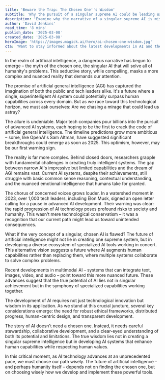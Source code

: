 ```yaml
---
title: 'Beware the Trap: The Chosen One''s Wisdom'
subtitle: 'Why the pursuit of a singular supreme AI could be leading us astray'
description: 'Examine why the narrative of a singular supreme AI is misleading and how a collaborative approach to AI development could provide a more sustainable future.'
author: 'David Jenkins'
read_time: '8 mins'
publish_date: '2025-03-08'
created_date: '2025-03-08'
heroImage: 'https://images.magick.ai/hero/ai-chosen-one-wisdom.jpg'
cta: 'Want to stay informed about the latest developments in AI and their implications for our future? Follow us on LinkedIn for expert insights and in-depth analysis of the evolving AI landscape.'
---
```


In the realm of artificial intelligence, a dangerous narrative has begun to emerge – the myth of the chosen one, the singular AI that will solve all of humanity's problems. This seductive story, while compelling, masks a more complex and nuanced reality that demands our attention. 

The promise of artificial general intelligence (AGI) has captured the imagination of both the public and tech leaders alike. It's a future where a single, superintelligent AI system could potentially surpass human capabilities across every domain. But as we race toward this technological horizon, we must ask ourselves: Are we chasing a mirage that could lead us astray?

The allure is undeniable. Major tech companies pour billions into the pursuit of advanced AI systems, each hoping to be the first to crack the code of artificial general intelligence. The timeline predictions grow more ambitious – some, like OpenAI's Sam Altman, have suggested significant breakthroughs could emerge as soon as 2025. This optimism, however, may be our first warning sign.

The reality is far more complex. Behind closed doors, researchers grapple with fundamental challenges in creating truly intelligent systems. The gap between narrow AI's impressive but limited capabilities and the dream of AGI remains vast. Current AI systems, despite their achievements, still struggle with basic common sense reasoning, contextual understanding, and the nuanced emotional intelligence that humans take for granted.

The chorus of concerned voices grows louder. In a watershed moment in 2023, over 1,000 tech leaders, including Elon Musk, signed an open letter calling for a pause in advanced AI development. Their warning was clear: the rapid progression of AI technology poses profound risks to society and humanity. This wasn't mere technological conservatism – it was a recognition that our current path might lead us toward unintended consequences.

What if the very concept of a singular, chosen AI is flawed? The future of artificial intelligence might not lie in creating one supreme system, but in developing a diverse ecosystem of specialized AI tools working in concert. This alternative vision suggests a future where AI augments human capabilities rather than replacing them, where multiple systems collaborate to solve complex problems.

Recent developments in multimodal AI – systems that can integrate text, images, video, and audio – point toward this more nuanced future. These advances suggest that the true potential of AI lies not in singular achievement but in the symphony of specialized capabilities working together.

The development of AI requires not just technological innovation but wisdom in its application. As we stand at this crucial juncture, several key considerations emerge: the need for robust ethical frameworks, distributed progress, human-centric design, and transparent development.

The story of AI doesn't need a chosen one. Instead, it needs careful stewardship, collaborative development, and a clear-eyed understanding of both its potential and limitations. The true wisdom lies not in creating a singular supreme intelligence but in developing AI systems that enhance human capabilities while respecting human values.

In this critical moment, as AI technology advances at an unprecedented pace, we must choose our path wisely. The future of artificial intelligence – and perhaps humanity itself – depends not on finding the chosen one, but on choosing wisely how we develop and implement these powerful tools.